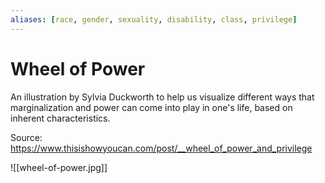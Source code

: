 ```yaml
---
aliases: [race, gender, sexuality, disability, class, privilege]
---
```

# Wheel of Power
An illustration by Sylvia Duckworth to help us visualize different ways that marginalization and power can come into play in one's life, based on inherent characteristics.

Source: https://www.thisishowyoucan.com/post/__wheel_of_power_and_privilege

![[wheel-of-power.jpg]]